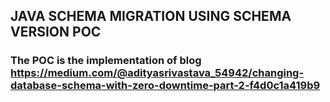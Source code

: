 ## JAVA SCHEMA MIGRATION USING SCHEMA VERSION POC
### The POC is the implementation of blog https://medium.com/@adityasrivastava_54942/changing-database-schema-with-zero-downtime-part-2-f4d0c1a419b9

